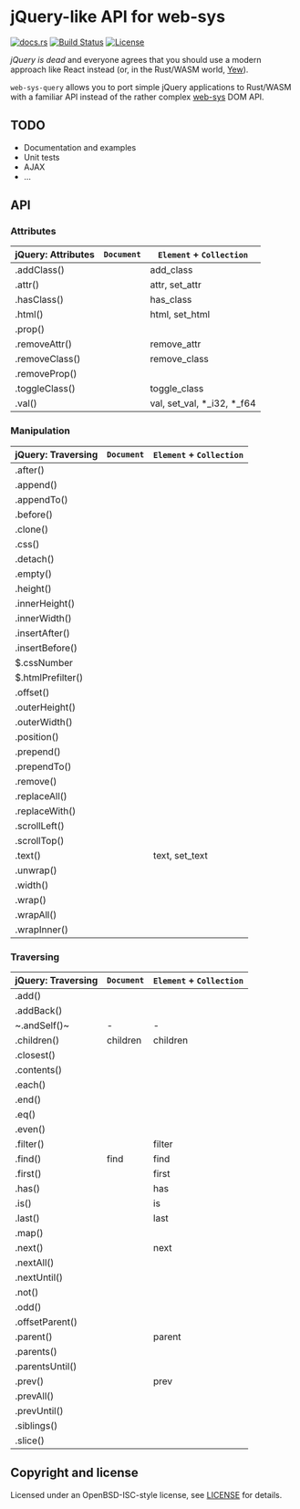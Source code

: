 # jQuery-like API for web-sys

[![docs.rs](https://docs.rs/web-sys-query/badge.svg)](https://docs.rs/web-sys-query)
[![Build Status](https://travis-ci.org/reyk/web-sys-query.svg?branch=main)](https://travis-ci.org/reyk/web-sys-query)
[![License](https://img.shields.io/badge/license-ISC-blue.svg)](https://raw.githubusercontent.com/reyk/web-sys-query/main/LICENSE)

_jQuery is dead_ and everyone agrees that you should use a modern
approach like React instead (or, in the Rust/WASM world,
[Yew](https://crates.io/crates/yew)).

`web-sys-query` allows you to port simple jQuery applications to
Rust/WASM with a familiar API instead of the rather complex
[web-sys](https://crates.io/crates/web-sys) DOM API.

## TODO

- Documentation and examples
- Unit tests
- AJAX
- ...

## API

### Attributes

| jQuery: Attributes   | `Document`      | `Element` +  `Collection`      |
| -------------------- | --------------- | ------------------------------ |
| .addClass()          |                 | add_class                      |
| .attr()              |                 | attr, set_attr                 |
| .hasClass()          |                 | has_class                      |
| .html()              |                 | html, set_html                 |
| .prop()              |                 |                                |
| .removeAttr()        |                 | remove_attr                    |
| .removeClass()       |                 | remove_class                   |
| .removeProp()        |                 |                                |
| .toggleClass()       |                 | toggle_class                   |
| .val()               |                 | val, set_val, *_i32, *_f64     |

### Manipulation

| jQuery: Traversing   | `Document`      | `Element` + `Collection`       |
| -------------------- | --------------- | ------------------------------ |
| .after()             |                 |                                |
| .append()            |                 |                                |
| .appendTo()          |                 |                                |
| .before()            |                 |                                |
| .clone()             |                 |                                |
| .css()               |                 |                                |
| .detach()            |                 |                                |
| .empty()             |                 |                                |
| .height()            |                 |                                |
| .innerHeight()       |                 |                                |
| .innerWidth()        |                 |                                |
| .insertAfter()       |                 |                                |
| .insertBefore()      |                 |                                |
| $.cssNumber          |                 |                                |
| $.htmlPrefilter()    |                 |                                |
| .offset()            |                 |                                |
| .outerHeight()       |                 |                                |
| .outerWidth()        |                 |                                |
| .position()          |                 |                                |
| .prepend()           |                 |                                |
| .prependTo()         |                 |                                |
| .remove()            |                 |                                |
| .replaceAll()        |                 |                                |
| .replaceWith()       |                 |                                |
| .scrollLeft()        |                 |                                |
| .scrollTop()         |                 |                                |
| .text()              |                 | text, set_text                 |
| .unwrap()            |                 |                                |
| .width()             |                 |                                |
| .wrap()              |                 |                                |
| .wrapAll()           |                 |                                |
| .wrapInner()         |                 |                                |

### Traversing

| jQuery: Traversing   | `Document`      | `Element` + `Collection`       |
| -------------------- | --------------- | ------------------------------ |
| .add()               |                 |                                |
| .addBack()           |                 |                                |
| ~.andSelf()~         | -               | -                              |
| .children()          | children        | children                       |
| .closest()           |                 |                                |
| .contents()          |                 |                                |
| .each()              |                 |                                |
| .end()               |                 |                                |
| .eq()                |                 |                                |
| .even()              |                 |                                |
| .filter()            |                 | filter                         |
| .find()              | find            | find                           |
| .first()             |                 | first                          |
| .has()               |                 | has                            |
| .is()                |                 | is                             |
| .last()              |                 | last                           |
| .map()               |                 |                                |
| .next()              |                 | next                           |
| .nextAll()           |                 |                                |
| .nextUntil()         |                 |                                |
| .not()               |                 |                                |
| .odd()               |                 |                                |
| .offsetParent()      |                 |                                |
| .parent()            |                 | parent                         |
| .parents()           |                 |                                |
| .parentsUntil()      |                 |                                |
| .prev()              |                 | prev                           |
| .prevAll()           |                 |                                |
| .prevUntil()         |                 |                                |
| .siblings()          |                 |                                |
| .slice()             |                 |                                |

## Copyright and license

Licensed under an OpenBSD-ISC-style license, see [LICENSE](LICENSE) for details.
